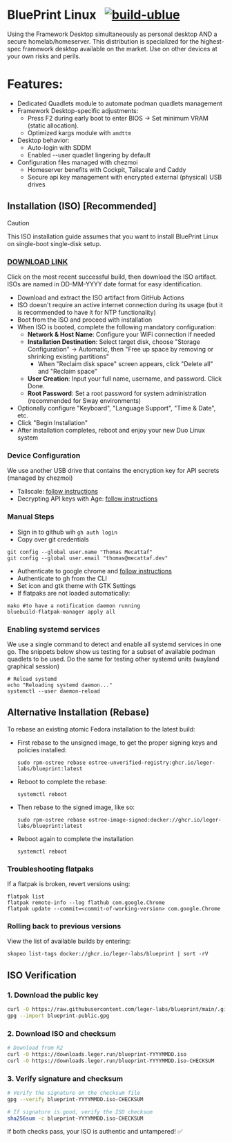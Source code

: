 # BluePrint Linux &nbsp; [![build-ublue](https://github.com/blue-build/template/actions/workflows/build.yml/badge.svg)](https://github.com/blue-build/template/actions/workflows/build.yml)

Using the Framework Desktop simultaneously as personal desktop AND a secure homelab/homeserver. This distribution is specialized for the highest-spec framework desktop available on the market. Use on other devices at your own risks and perils. 

# Features:
- Dedicated Quadlets module to automate podman quadlets management
- Framework Desktop-specific adjustments:
    - Press F2 during early boot to enter BIOS  → Set minimum VRAM (static allocation). 
    - Optimized kargs module with `amdttm`
- Desktop behavior:
    - Auto-login with SDDM
    - Enabled --user quadlet lingering by default
- Configuration files managed with chezmoi
    - Homeserver benefits with Cockpit, Tailscale and Caddy
    - Secure api key management with encrypted external (physical) USB drives

## Installation (ISO) [Recommended]

> [!CAUTION]
> This ISO installation guide assumes that you want to install BluePrint Linux on single-boot single-disk setup.

### [DOWNLOAD LINK](https://github.com/leger-labs/blueprint/actions/workflows/build-iso.yml)
Click on the most recent successful build, then download the ISO artifact.  
ISOs are named in DD-MM-YYYY date format for easy identification.

- Download and extract the ISO artifact from GitHub Actions
- ISO doesn't require an active internet connection during its usage (but it is recommended to have it for NTP functionality)
- Boot from the ISO and proceed with installation
- When ISO is booted, complete the following mandatory configuration:
  - **Network & Host Name**: Configure your WiFi connection if needed
  - **Installation Destination**: Select target disk, choose "Storage Configuration" → Automatic, then "Free up space by removing or shrinking existing partitions"
    - When "Reclaim disk space" screen appears, click "Delete all" and "Reclaim space"
  - **User Creation**: Input your full name, username, and password. Click Done.
  - **Root Password**: Set a root password for system administration (recommended for Sway environments)
- Optionally configure "Keyboard", "Language Support", "Time & Date", etc.
- Click "Begin Installation"
- After installation completes, reboot and enjoy your new Duo Linux system

### Device Configuration

We use another USB drive that contains the encryption key for API secrets (managed by chezmoi)
- Tailscale: [follow instructions](docs/tailscale.md)
- Decrypting API keys with Age: [follow instructions](docs/age-encrypt-secrets.md)

### Manual Steps

- Sign in to github wih `gh auth login`
- Copy over git credentials
```
git config --global user.name "Thomas Mecattaf"
git config --global user.email "thomas@mecattaf.dev"
```
- Authenticate to google chrome and [follow instructions](docs/chrome.md)
- Authenticate to gh from the CLI
- Set icon and gtk theme with GTK Settings
- If flatpaks are not loaded automatically:
```
mako #to have a notification daemon running
bluebuild-flatpak-manager apply all
```

### Enabling systemd services

We use a single command to detect and enable all systemd services in one go. The snippets below show us testing for a subset of available podman quadlets to be used. Do the same for testing other systemd units (wayland graphical session)
```
# Reload systemd
echo "Reloading systemd daemon..."
systemctl --user daemon-reload
```

## Alternative Installation (Rebase)

To rebase an existing atomic Fedora installation to the latest build:

- First rebase to the unsigned image, to get the proper signing keys and policies installed:
  ```
  sudo rpm-ostree rebase ostree-unverified-registry:ghcr.io/leger-labs/blueprint:latest
  ```
- Reboot to complete the rebase:
  ```
  systemctl reboot
  ```
- Then rebase to the signed image, like so:
  ```
  sudo rpm-ostree rebase ostree-image-signed:docker://ghcr.io/leger-labs/blueprint:latest
  ```
- Reboot again to complete the installation
  ```
  systemctl reboot
  ```


### Troubleshooting flatpaks

If a flatpak is broken, revert versions using:
```
flatpak list
flatpak remote-info --log flathub com.google.Chrome
flatpak update --commit=<commit-of-working-version> com.google.Chrome
```

### Rolling back to previous versions

View the list of available builds by entering:
```
skopeo list-tags docker://ghcr.io/leger-labs/blueprint | sort -rV
```

## ISO Verification

### 1. Download the public key
```bash
curl -O https://raw.githubusercontent.com/leger-labs/blueprint/main/.github/keys/blueprint-public.gpg
gpg --import blueprint-public.gpg
```

### 2. Download ISO and checksum
```bash
# Download from R2
curl -O https://downloads.leger.run/blueprint-YYYYMMDD.iso
curl -O https://downloads.leger.run/blueprint-YYYYMMDD.iso-CHECKSUM
```

### 3. Verify signature and checksum
```bash
# Verify the signature on the checksum file
gpg --verify blueprint-YYYYMMDD.iso-CHECKSUM

# If signature is good, verify the ISO checksum
sha256sum -c blueprint-YYYYMMDD.iso-CHECKSUM
```

If both checks pass, your ISO is authentic and untampered! ✅

